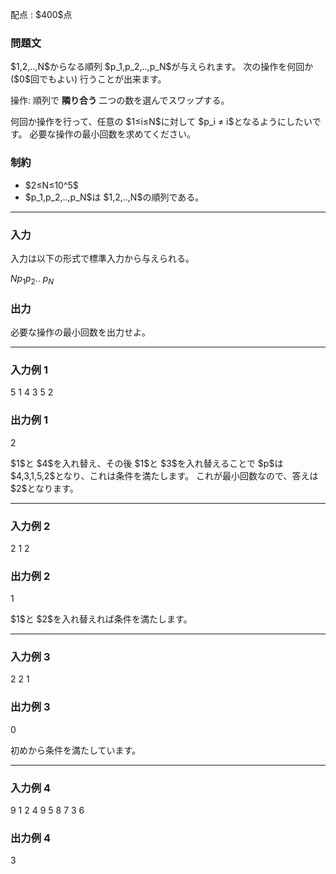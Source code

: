 
<div>

<span>

<span>

<p>
配点 : $400$点
</p>

<div>

<section>

### **問題文**

<p>
$1,2,..,N$からなる順列 $p_1,p_2,..,p_N$が与えられます。
次の操作を何回か ($0$回でもよい) 行うことが出来ます。
</p>

<p>
操作: 順列で
<b>
隣り合う
</b>
二つの数を選んでスワップする。
</p>

<p>
何回か操作を行って、任意の $1≤i≤N$に対して $p_i ≠ i$となるようにしたいです。
必要な操作の最小回数を求めてください。
</p>

</section>

</div>

<div>

<section>

### **制約**

<ul>

<li>
$2≤N≤10^5$
</li>

<li>
$p_1,p_2,..,p_N$は $1,2,..,N$の順列である。
</li>

</ul>

</section>

</div>

---

<div>

<div>

<section>

### **入力**

<p>
入力は以下の形式で標準入力から与えられる。
</p>

<div>

$N$$p_1$$p_2$.. $p_N$
</div>

</section>

</div>

<div>

<section>

### **出力**

<p>
必要な操作の最小回数を出力せよ。
</p>

</section>

</div>

</div>

---

<div>

<section>

### **入力例 1**

<div>

5
1 4 3 5 2

</div>

</section>

</div>

<div>

<section>

### **出力例 1**

<div>

2

</div>

<p>
$1$と $4$を入れ替え、その後 $1$と $3$を入れ替えることで $p$は $4,3,1,5,2$となり、これは条件を満たします。
これが最小回数なので、答えは $2$となります。
</p>

</section>

</div>

---

<div>

<section>

### **入力例 2**

<div>

2
1 2

</div>

</section>

</div>

<div>

<section>

### **出力例 2**

<div>

1

</div>

<p>
$1$と $2$を入れ替えれば条件を満たします。
</p>

</section>

</div>

---

<div>

<section>

### **入力例 3**

<div>

2
2 1

</div>

</section>

</div>

<div>

<section>

### **出力例 3**

<div>

0

</div>

<p>
初めから条件を満たしています。
</p>

</section>

</div>

---

<div>

<section>

### **入力例 4**

<div>

9
1 2 4 9 5 8 7 3 6

</div>

</section>

</div>

<div>

<section>

### **出力例 4**

<div>

3

</div>

</section>

</div>

</span>

</span>

</div>
